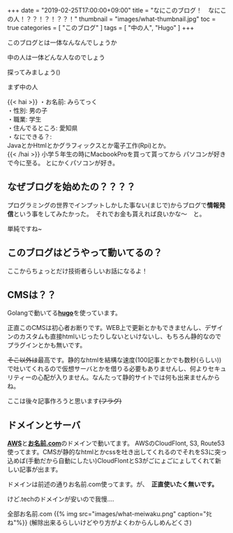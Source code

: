+++
date = "2019-02-25T17:00:00+09:00"
title = "なにこのブログ！　なにこの人！？？！？！？？！"
thumbnail = "images/what-thumbnail.jpg"
toc = true 
categories = [ "このブログ" ]
tags = [ "中の人", "Hugo" ]
+++

このブログとは一体なんなんでしょうか

中の人は一体どんな人なのでしょう

探ってみましょう()


まず中の人

{{< hai >}}
・お名前: みらてっく<br>
・性別: 男の子<br>
・職業: 学生<br>
・住んでるところ: 愛知県<br>
・なにできる？:<br>
JavaとかHtmlとかグラフィックスとか電子工作(Rpi)とか。<br>
{{< /hai >}}
小学５年生の時にMacbookProを買って貰ってから
パソコンが好きで今に至る。
とにかくパソコンが好き。


## なぜブログを始めたの？？？？
 
 プログラミングの世界でインプットしかした事ない(まじで)からブログで**情報発信**という事をしてみたかった。　それでお金も貰えれば良いかな〜　と。
 
 単純ですね~
 
## このブログはどうやって動いてるの？
 
ここからちょっとだけ技術者らしいお話になるよ！

## CMSは？？
Golangで動いてる[**hugo**](https://gohugo.io)を使っています。

正直このCMSは初心者お断りです。WEB上で更新とかもできませんし、デザインのカスタムも直接htmlいじったりしないといけないし、もちろん静的なのでプラグインとかも無いです。

~~そこ以外は~~最高です。静的なhtmlを結構な速度(100記事とかでも数秒(らしい))で吐いてくれるので仮想サーバとかを借りる必要もありませんし、何よりセキュリティーの心配が入りません。なんたって静的サイトでは何も出来ませんからね。

ここは後々記事作ろうと思います~~(フラグ)~~

## ドメインとサーバ
[**AWS**](aws.amazon.com/jp)と[**お名前.com**](https://onamae.com)のドメインで動いてます。
AWSのCloudFlont, S3, Route53使ってます。CMSが静的なhtmlとかcssを吐き出してくれるのでそれをS3に突っ込めば(手動だから自動にしたい)CloudFlontとS3がごにょごにょしてくれて新しい記事が出ます。

ドメインは前述の通りお名前.com使ってます。が、　**正直使いたく無いです。**

けど.techのドメインが安いので我慢....

全部お名前.com
{{% img src="images/what-meiwaku.png" caption="ﾀﾋね"%}}
(解除出来るらしいけどやり方がよくわからんしめんどくさ)